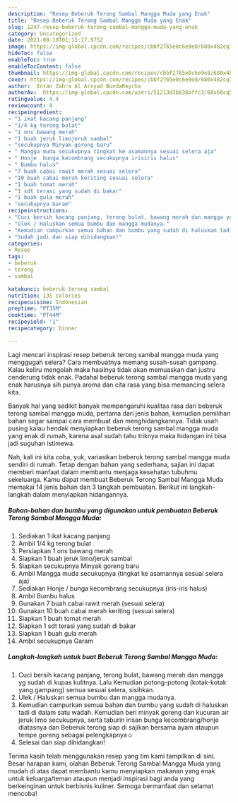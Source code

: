 ```yaml
---
description: "Resep Beberuk Terong Sambal Mangga Muda yang Enak"
title: "Resep Beberuk Terong Sambal Mangga Muda yang Enak"
slug: 1247-resep-beberuk-terong-sambal-mangga-muda-yang-enak
category: Uncategorized
date: 2021-08-18T01:15:17.975Z
image: https://img-global.cpcdn.com/recipes/cbbf2765e0c6e9e8/680x482cq70/beberuk-terong-sambal-mangga-muda-foto-resep-utama.jpg
hideToc: false
enableToc: true
enableTocContent: false
thumbnail: https://img-global.cpcdn.com/recipes/cbbf2765e0c6e9e8/680x482cq70/beberuk-terong-sambal-mangga-muda-foto-resep-utama.jpg
cover: https://img-global.cpcdn.com/recipes/cbbf2765e0c6e9e8/680x482cq70/beberuk-terong-sambal-mangga-muda-foto-resep-utama.jpg
author:  Intan Zahra Al Arsyad BundaReycha
authorAv:  https://img-global.cpcdn.com/users/51213d3b636bffc3/60x60cq50/avatar.jpg
ratingvalue: 4.4
reviewcount: 8
recipeingredient:
- "1 ikat kacang panjang"
- "1/4 kg terong bulat"
- "1 ons bawang merah"
- "1 buah jeruk limojeruk sambal"
- "secukupnya Minyak goreng baru"
- " Mangga muda secukupnya tingkat ke asamannya sesuai selera aja"
- " Honje  bunga kecombrang secukupnya irisiris halus"
- " Bumbu halus"
- "7 buah cabai rawit merah sesuai selera"
- "10 buah cabai merah keriting sesuai selera"
- "1 buah tomat merah"
- "1 sdt terasi yang sudah di bakar"
- "1 buah gula merah"
- "secukupnya Garam"
recipeinstructions:
- "Cuci bersih kacang panjang, terong bulat, bawang merah dan mangga yg sudah di kupas kulitnya. Lalu Kemudian potong-potong (kotak-kotak yang gampang) semua sesuai selera, sisihkan."
- "Ulek / Haluskan semua bumbu dan mangga mudanya."
- "Kemudian campurkan semua bahan dan bumbu yang sudah di haluskan tadi di dalam satu wadah. Kemudian beri minyak goreng dan kucuran air jeruk limo secukupnya, serta taburin irisan bunga kecombrang/honje diatasnya dan Beberuk terong siap di sajikan bersama ayam ataupun tempe goreng sebagai pelengkapnya☺️"
- "Sudah jadi dan siap dihidangkan!"
categories:
- Resep
tags:
- beberuk
- terong
- sambal

katakunci: beberuk terong sambal 
nutrition: 135 calories
recipecuisine: Indonesian
preptime: "PT35M"
cooktime: "PT44M"
recipeyield: "1"
recipecategory: Dinner

---
```



Lagi mencari inspirasi resep beberuk terong sambal mangga muda yang menggugah selera? Cara membuatnya memang susah-susah gampang. Kalau keliru mengolah maka hasilnya tidak akan memuaskan dan justru cenderung tidak enak. Padahal beberuk terong sambal mangga muda yang enak harusnya sih punya aroma dan cita rasa yang bisa memancing selera kita.




Banyak hal yang sedikit banyak mempengaruhi kualitas rasa dari beberuk terong sambal mangga muda, pertama dari jenis bahan, kemudian pemilihan bahan segar sampai cara membuat dan menghidangkannya. Tidak usah pusing kalau hendak menyiapkan beberuk terong sambal mangga muda yang enak di rumah, karena asal sudah tahu triknya maka hidangan ini bisa jadi suguhan istimewa.


Nah, kali ini kita coba, yuk, variasikan beberuk terong sambal mangga muda sendiri di rumah. Tetap dengan bahan yang sederhana, sajian ini dapat memberi manfaat dalam membantu menjaga kesehatan tubuhmu sekeluarga. Kamu dapat membuat Beberuk Terong Sambal Mangga Muda memakai 14 jenis bahan dan 3 langkah pembuatan. Berikut ini langkah-langkah dalam menyiapkan hidangannya.

<!--inarticleads1-->

##### Bahan-bahan dan bumbu yang digunakan untuk pembuatan Beberuk Terong Sambal Mangga Muda:

1. Sediakan 1 ikat kacang panjang
1. Ambil 1/4 kg terong bulat
1. Persiapkan 1 ons bawang merah
1. Siapkan 1 buah jeruk limo/jeruk sambal
1. Siapkan secukupnya Minyak goreng baru
1. Ambil  Mangga muda secukupnya (tingkat ke asamannya sesuai selera aja)
1. Sediakan  Honje / bunga kecombrang secukupnya (iris-iris halus)
1. Ambil  Bumbu halus
1. Gunakan 7 buah cabai rawit merah (sesuai selera)
1. Gunakan 10 buah cabai merah keriting (sesuai selera)
1. Siapkan 1 buah tomat merah
1. Siapkan 1 sdt terasi yang sudah di bakar
1. Siapkan 1 buah gula merah
1. Ambil secukupnya Garam




<!--inarticleads2-->

##### Langkah-langkah untuk buat Beberuk Terong Sambal Mangga Muda:

1. Cuci bersih kacang panjang, terong bulat, bawang merah dan mangga yg sudah di kupas kulitnya. Lalu Kemudian potong-potong (kotak-kotak yang gampang) semua sesuai selera, sisihkan.
1. Ulek / Haluskan semua bumbu dan mangga mudanya.
1. Kemudian campurkan semua bahan dan bumbu yang sudah di haluskan tadi di dalam satu wadah. Kemudian beri minyak goreng dan kucuran air jeruk limo secukupnya, serta taburin irisan bunga kecombrang/honje diatasnya dan Beberuk terong siap di sajikan bersama ayam ataupun tempe goreng sebagai pelengkapnya☺️
1. Selesai dan siap dihidangkan!



Terima kasih telah menggunakan resep yang tim kami tampilkan di sini. Besar harapan kami, olahan Beberuk Terong Sambal Mangga Muda yang mudah di atas dapat membantu kamu menyiapkan makanan yang enak untuk keluarga/teman ataupun menjadi inspirasi bagi anda yang berkeinginan untuk berbisnis kuliner. Semoga bermanfaat dan selamat mencoba!
